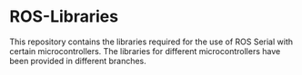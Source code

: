 # ROS-Libraries

This repository contains the libraries required for the use of ROS Serial with certain microcontrollers.
The libraries for different microcontrollers have been provided in different branches.
